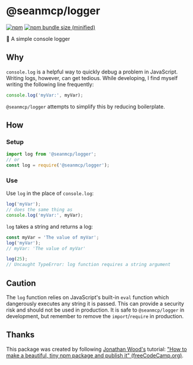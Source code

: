 # @seanmcp/logger

[![npm](https://img.shields.io/npm/v/npm.svg)](https://github.com/seanmcp/logger)
[![npm bundle size (minified)](https://img.shields.io/bundlephobia/min/react.svg)](https://github.com/seanmcp/logger)

🌲 A simple console logger

## Why

`console.log` is a helpful way to quickly debug a problem in JavaScript. Writing logs, however, can get tedious. While developing, I find myself writing the following line frequently:

```javascript
console.log('myVar:', myVar);
```

`@seanmcp/logger` attempts to simplify this by reducing boilerplate.

## How

### Setup

```javascript
import log from '@seanmcp/logger';
// or
const log = require('@seanmcp/logger');
```

### Use

Use `log` in the place of `console.log`:

```javascript
log('myVar');
// does the same thing as
console.log('myVar:', myVar);
```

`log` takes a string and returns a log:

```javascript
const myVar = 'The value of myVar';
log('myVar');
// myVar: 'The value of myVar'

log(25);
// Uncaught TypeError: log function requires a string argument
```

## Caution

The `log` function relies on JavaScript's built-in `eval` function which dangerously executes any string it is passed. This can provide a security risk and should not be used in production. It is safe to `@seanmcp/logger` in development, but remember to remove the `import`/`require` in production.

## Thanks

This package was created by following [Jonathan Wood's](/Bamblehorse) tutorial: ["How to make a beautiful, tiny npm package and publish it" (freeCodeCamp.org)](https://medium.freecodecamp.org/how-to-make-a-beautiful-tiny-npm-package-and-publish-it-2881d4307f78).